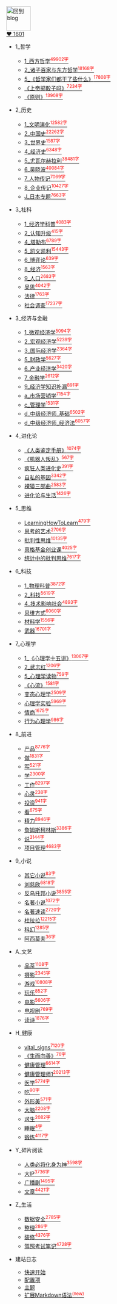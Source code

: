 
<a href="http://www.guofei.site" target='blog'>
<img src="https://www.guofei.site/public/about/me.png"  alt="回到blog" height="64" width="64">
</a>
<br>
<a href="https://github.com/guofei9987/" target='GitHub'>
❤️ 1601
</a>

* 1_哲学
    * [1_西方哲学<sup style = "color:red">49902字<sup>](docs/1_哲学/1_西方哲学.md)
    * [2_诸子百家与东方哲学<sup style = "color:red">18168字<sup>](docs/1_哲学/2_诸子百家与东方哲学.md)
    * [5_《哲学家们都干了些什么》<sup style = "color:red">17808字<sup>](docs/1_哲学/5_《哲学家们都干了些什么》.md)
    * [《上帝掷骰子吗》<sup style = "color:red">7234字<sup>](docs/1_哲学/《上帝掷骰子吗》.md)
    * [《原则》<sup style = "color:red">13908字<sup>](docs/1_哲学/《原则》.md)
* 2_历史
    * [1_文明演化<sup style = "color:red">12582字<sup>](docs/2_历史/1_文明演化.md)
    * [2_中国史<sup style = "color:red">22262字<sup>](docs/2_历史/2_中国史.md)
    * [3_世界史<sup style = "color:red">1587字<sup>](docs/2_历史/3_世界史.md)
    * [4_经济史<sup style = "color:red">6348字<sup>](docs/2_历史/4_经济史.md)
    * [5_尤瓦尔赫拉利<sup style = "color:red">38481字<sup>](docs/2_历史/5_尤瓦尔赫拉利.md)
    * [6_吴晓波<sup style = "color:red">40084字<sup>](docs/2_历史/6_吴晓波.md)
    * [7_人物传记<sup style = "color:red">7069字<sup>](docs/2_历史/7_人物传记.md)
    * [8_企业传记<sup style = "color:red">10427字<sup>](docs/2_历史/8_企业传记.md)
    * [J_日本专题<sup style = "color:red">7663字<sup>](docs/2_历史/J_日本专题.md)
* 3_社科
    * [1_经济学科普<sup style = "color:red">4083字<sup>](docs/3_社科/1_经济学科普.md)
    * [2_认知升级<sup style = "color:red">415字<sup>](docs/3_社科/2_认知升级.md)
    * [4_塔勒布<sup style = "color:red">6789字<sup>](docs/3_社科/4_塔勒布.md)
    * [5_凯文凯利<sup style = "color:red">15443字<sup>](docs/3_社科/5_凯文凯利.md)
    * [6_博弈论<sup style = "color:red">639字<sup>](docs/3_社科/6_博弈论.md)
    * [8_经济<sup style = "color:red">1563字<sup>](docs/3_社科/8_经济.md)
    * [9_人口<sup style = "color:red">2683字<sup>](docs/3_社科/9_人口.md)
    * [吴思<sup style = "color:red">4042字<sup>](docs/3_社科/吴思.md)
    * [法律<sup style = "color:red">1763字<sup>](docs/3_社科/法律.md)
    * [社会调查<sup style = "color:red">17237字<sup>](docs/3_社科/社会调查.md)
* 3_经济与金融
    * [1_微观经济学<sup style = "color:red">5094字<sup>](docs/3_经济与金融/1_微观经济学.md)
    * [2_宏观经济学<sup style = "color:red">5239字<sup>](docs/3_经济与金融/2_宏观经济学.md)
    * [3_国际经济学<sup style = "color:red">2364字<sup>](docs/3_经济与金融/3_国际经济学.md)
    * [5_财政学<sup style = "color:red">5627字<sup>](docs/3_经济与金融/5_财政学.md)
    * [6_产业经济学<sup style = "color:red">3420字<sup>](docs/3_经济与金融/6_产业经济学.md)
    * [7_金融学<sup style = "color:red">2612字<sup>](docs/3_经济与金融/7_金融学.md)
    * [9_经济学知识补漏<sup style = "color:red">891字<sup>](docs/3_经济与金融/9_经济学知识补漏.md)
    * [a_市场营销学<sup style = "color:red">7154字<sup>](docs/3_经济与金融/a_市场营销学.md)
    * [c_管理学<sup style = "color:red">1531字<sup>](docs/3_经济与金融/c_管理学.md)
    * [d_中级经济师_基础<sup style = "color:red">6502字<sup>](docs/3_经济与金融/d_中级经济师_基础.md)
    * [d_中级经济师_经济法<sup style = "color:red">6057字<sup>](docs/3_经济与金融/d_中级经济师_经济法.md)
* 4_进化论
    * [《人类鉴定手册》<sup style = "color:red">1074字<sup>](docs/4_进化论/《人类鉴定手册》.md)
    * [《机器人叛乱》<sup style = "color:red">567字<sup>](docs/4_进化论/《机器人叛乱》.md)
    * [疯狂人类进化史<sup style = "color:red">391字<sup>](docs/4_进化论/疯狂人类进化史.md)
    * [自私的基因<sup style = "color:red">3342字<sup>](docs/4_进化论/自私的基因.md)
    * [裸猿三部曲<sup style = "color:red">2583字<sup>](docs/4_进化论/裸猿三部曲.md)
    * [进化论与生活<sup style = "color:red">1426字<sup>](docs/4_进化论/进化论与生活.md)
* 5_思维
    * [LearningHowToLearn<sup style = "color:red">479字<sup>](docs/5_思维/LearningHowToLearn.md)
    * [思考的艺术<sup style = "color:red">2706字<sup>](docs/5_思维/思考的艺术.md)
    * [批判性思维<sup style = "color:red">10135字<sup>](docs/5_思维/批判性思维.md)
    * [真格基金创业课<sup style = "color:red">4025字<sup>](docs/5_思维/真格基金创业课.md)
    * [统计中的批判思维<sup style = "color:red">7617字<sup>](docs/5_思维/统计中的批判思维.md)
* 6_科技
    * [1_物理科普<sup style = "color:red">3872字<sup>](docs/6_科技/1_物理科普.md)
    * [2_科技<sup style = "color:red">5619字<sup>](docs/6_科技/2_科技.md)
    * [4_技术影响社会<sup style = "color:red">4893字<sup>](docs/6_科技/4_技术影响社会.md)
    * [思维方式<sup style = "color:red">6060字<sup>](docs/6_科技/思维方式.md)
    * [材料学<sup style = "color:red">1556字<sup>](docs/6_科技/材料学.md)
    * [武器<sup style = "color:red">16701字<sup>](docs/6_科技/武器.md)
* 7_心理学
    * [1_《心理学十五讲》<sup style = "color:red">13067字<sup>](docs/7_心理学/1_《心理学十五讲》.md)
    * [2_武志红<sup style = "color:red">1206字<sup>](docs/7_心理学/2_武志红.md)
    * [5_心理学读物<sup style = "color:red">759字<sup>](docs/7_心理学/5_心理学读物.md)
    * [《心流》<sup style = "color:red">1581字<sup>](docs/7_心理学/《心流》.md)
    * [变态心理学<sup style = "color:red">2509字<sup>](docs/7_心理学/变态心理学.md)
    * [心理学实验<sup style = "color:red">5969字<sup>](docs/7_心理学/心理学实验.md)
    * [情商<sup style = "color:red">1675字<sup>](docs/7_心理学/情商.md)
    * [行为心理学<sup style = "color:red">986字<sup>](docs/7_心理学/行为心理学.md)
* 8_前进
    * [产品<sup style = "color:red">8776字<sup>](docs/8_前进/产品.md)
    * [做<sup style = "color:red">1831字<sup>](docs/8_前进/做.md)
    * [写<sup style = "color:red">521字<sup>](docs/8_前进/写.md)
    * [学<sup style = "color:red">2300字<sup>](docs/8_前进/学.md)
    * [工作<sup style = "color:red">8297字<sup>](docs/8_前进/工作.md)
    * [心灵<sup style = "color:red">238字<sup>](docs/8_前进/心灵.md)
    * [投资<sup style = "color:red">941字<sup>](docs/8_前进/投资.md)
    * [看<sup style = "color:red">675字<sup>](docs/8_前进/看.md)
    * [精力<sup style = "color:red">8946字<sup>](docs/8_前进/精力.md)
    * [詹姆斯柯林斯<sup style = "color:red">3386字<sup>](docs/8_前进/詹姆斯柯林斯.md)
    * [说<sup style = "color:red">3144字<sup>](docs/8_前进/说.md)
    * [项目管理<sup style = "color:red">4683字<sup>](docs/8_前进/项目管理.md)
* 9_小说
    * [其它小说<sup style = "color:red">83字<sup>](docs/9_小说/其它小说.md)
    * [刘慈欣<sup style = "color:red">6818字<sup>](docs/9_小说/刘慈欣.md)
    * [反乌托邦小说<sup style = "color:red">3855字<sup>](docs/9_小说/反乌托邦小说.md)
    * [名著小说<sup style = "color:red">1072字<sup>](docs/9_小说/名著小说.md)
    * [名著速读<sup style = "color:red">2720字<sup>](docs/9_小说/名著速读.md)
    * [杜拉拉<sup style = "color:red">12215字<sup>](docs/9_小说/杜拉拉.md)
    * [科幻<sup style = "color:red">1285字<sup>](docs/9_小说/科幻.md)
    * [阿西莫夫<sup style = "color:red">36字<sup>](docs/9_小说/阿西莫夫.md)
* A_文艺
    * [品茶<sup style = "color:red">1108字<sup>](docs/A_文艺/品茶.md)
    * [摄影<sup style = "color:red">2345字<sup>](docs/A_文艺/摄影.md)
    * [游戏<sup style = "color:red">10808字<sup>](docs/A_文艺/游戏.md)
    * [玩乐<sup style = "color:red">852字<sup>](docs/A_文艺/玩乐.md)
    * [电影<sup style = "color:red">5606字<sup>](docs/A_文艺/电影.md)
    * [电视剧<sup style = "color:red">769字<sup>](docs/A_文艺/电视剧.md)
    * [读诗<sup style = "color:red">1876字<sup>](docs/A_文艺/读诗.md)
* H_健康
    * [vital_signs<sup style = "color:red">7120字<sup>](docs/H_健康/vital_signs.md)
    * [《生而向善》<sup style = "color:red">76字<sup>](docs/H_健康/《生而向善》.md)
    * [健康管理<sup style = "color:red">6614字<sup>](docs/H_健康/健康管理.md)
    * [健康管理师1<sup style = "color:red">20213字<sup>](docs/H_健康/健康管理师1.md)
    * [医学<sup style = "color:red">5774字<sup>](docs/H_健康/医学.md)
    * [吃<sup style = "color:red">90字<sup>](docs/H_健康/吃.md)
    * [外形美<sup style = "color:red">571字<sup>](docs/H_健康/外形美.md)
    * [大脑<sup style = "color:red">2208字<sup>](docs/H_健康/大脑.md)
    * [求生<sup style = "color:red">2082字<sup>](docs/H_健康/求生.md)
    * [睡眠<sup style = "color:red">4字<sup>](docs/H_健康/睡眠.md)
    * [锻炼<sup style = "color:red">4117字<sup>](docs/H_健康/锻炼.md)
* Y_碎片阅读
    * [人类必将化身为神<sup style = "color:red">3598字<sup>](docs/Y_碎片阅读/人类必将化身为神.md)
    * [大IP<sup style = "color:red">3736字<sup>](docs/Y_碎片阅读/大IP.md)
    * [广播剧<sup style = "color:red">1495字<sup>](docs/Y_碎片阅读/广播剧.md)
    * [文章<sup style = "color:red">4421字<sup>](docs/Y_碎片阅读/文章.md)
* Z_生活
    * [数据安全<sup style = "color:red">2785字<sup>](docs/Z_生活/数据安全.md)
    * [整理<sup style = "color:red">286字<sup>](docs/Z_生活/整理.md)
    * [装修<sup style = "color:red">4376字<sup>](docs/Z_生活/装修.md)
    * [驾照考试笔记<sup style = "color:red">4728字<sup>](docs/Z_生活/驾照考试笔记.md)



* 建站日志
    * [快速开始](建站日志/quickstart.md)
    * [配置项](建站日志/configuration.md)
    * [主题](建站日志/themes.md)
    * [扩展Markdown语法<sup style="color:red">(new)<sup>](建站日志/markdown.md)
